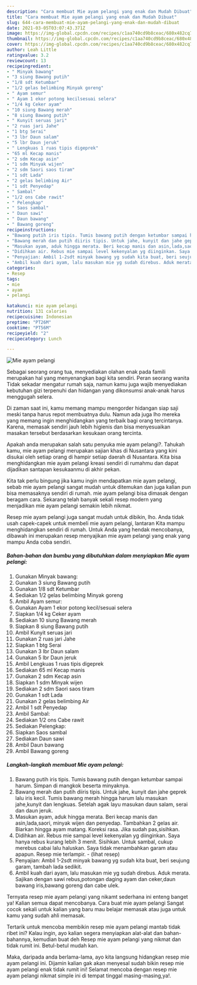 ```yaml
---
description: "Cara membuat Mie ayam pelangi yang enak dan Mudah Dibuat"
title: "Cara membuat Mie ayam pelangi yang enak dan Mudah Dibuat"
slug: 644-cara-membuat-mie-ayam-pelangi-yang-enak-dan-mudah-dibuat
date: 2021-03-05T03:07:43.371Z
image: https://img-global.cpcdn.com/recipes/c1aa740cd9b8ceac/680x482cq70/mie-ayam-pelangi-foto-resep-utama.jpg
thumbnail: https://img-global.cpcdn.com/recipes/c1aa740cd9b8ceac/680x482cq70/mie-ayam-pelangi-foto-resep-utama.jpg
cover: https://img-global.cpcdn.com/recipes/c1aa740cd9b8ceac/680x482cq70/mie-ayam-pelangi-foto-resep-utama.jpg
author: Leah Little
ratingvalue: 3.2
reviewcount: 13
recipeingredient:
- " Minyak bawang"
- "3 siung Bawang putih"
- "1/8 sdt Ketumbar"
- "1/2 gelas belimbing Minyak goreng"
- " Ayam semur"
- " Ayam 1 ekor potong kecilsesuai selera"
- "1/4 kg Ceker ayam"
- "10 siung Bawang merah"
- "8 siung Bawang putih"
- " Kunyit seruas jari"
- "2 ruas jari Jahe"
- "1 btg Serai"
- "3 lbr Daun salam"
- "5 lbr Daun jeruk"
- " Lengkuas 1 ruas tipis digeprek"
- "65 ml Kecap manis"
- "2 sdm Kecap asin"
- "1 sdm Minyak wijen"
- "2 sdm Saori saos tiram"
- "1 sdt Lada"
- "2 gelas belimbing Air"
- "1 sdt Penyedap"
- " Sambal"
- "1/2 ons Cabe rawit"
- " Pelengkap"
- " Saos sambal"
- " Daun sawi"
- " Daun bawang"
- " Bawang goreng"
recipeinstructions:
- "Bawang putih iris tipis. Tumis bawang putih dengan ketumbar sampai harum. Simpan di mangkok beserta minyaknya."
- "Bawang merah dan putih diiris tipis. Untuk jahe, kunyit dan jahe geprek lalu iris kecil. Tumis bawang merah hingga harum lalu masukan jahe,kunyit dan lengkuas. Setelah agak layu masukan daun salam, serai dan daun jeruk."
- "Masukan ayam, aduk hingga merata. Beri kecap manis dan asin,lada,saori, minyak wijen dan penyedap. Tambahkan 2 gelas air. Biarkan hingga ayam matang. Koreksi rasa. Jika sudah pas,sisihkan."
- "Didihkan air. Rebus mie sampai level kekenyalan yg diinginkan. Saya hanya rebus kurang lebih 3 menit. Sisihkan. Untuk sambal, cukup merebus cabai lalu haluskan. Saya tidak menambahkan garam atau apapun. Resep mie terlampir.           (lihat resep)"
- "Penyajian: Ambil 1-2sdt minyak bawang yg sudah kita buat, beri seujung garam, tambah lada sedikit."
- "Ambil kuah dari ayam, lalu masukan mie yg sudah direbus. Aduk merata. Sajikan dengan sawi rebus,potongan daging ayam dan ceker,daun bawang iris,bawang goreng dan cabe ulek."
categories:
- Resep
tags:
- mie
- ayam
- pelangi

katakunci: mie ayam pelangi 
nutrition: 131 calories
recipecuisine: Indonesian
preptime: "PT26M"
cooktime: "PT56M"
recipeyield: "2"
recipecategory: Lunch

---
```



![Mie ayam pelangi](https://img-global.cpcdn.com/recipes/c1aa740cd9b8ceac/680x482cq70/mie-ayam-pelangi-foto-resep-utama.jpg)

Sebagai seorang orang tua, menyediakan olahan enak pada famili merupakan hal yang menyenangkan bagi kita sendiri. Peran seorang  wanita Tidak sekadar mengatur rumah saja, namun kamu juga wajib menyediakan kebutuhan gizi terpenuhi dan hidangan yang dikonsumsi anak-anak harus menggugah selera.

Di zaman  saat ini, kamu memang mampu mengorder hidangan siap saji meski tanpa harus repot membuatnya dulu. Namun ada juga lho mereka yang memang ingin menghidangkan yang terbaik bagi orang tercintanya. Karena, memasak sendiri jauh lebih higienis dan bisa menyesuaikan masakan tersebut berdasarkan kesukaan orang tercinta. 



Apakah anda merupakan salah satu penyuka mie ayam pelangi?. Tahukah kamu, mie ayam pelangi merupakan sajian khas di Nusantara yang kini disukai oleh setiap orang di hampir setiap daerah di Nusantara. Kita bisa menghidangkan mie ayam pelangi kreasi sendiri di rumahmu dan dapat dijadikan santapan kesukaanmu di akhir pekan.

Kita tak perlu bingung jika kamu ingin mendapatkan mie ayam pelangi, sebab mie ayam pelangi sangat mudah untuk ditemukan dan juga kalian pun bisa memasaknya sendiri di rumah. mie ayam pelangi bisa dimasak dengan beragam cara. Sekarang telah banyak sekali resep modern yang menjadikan mie ayam pelangi semakin lebih nikmat.

Resep mie ayam pelangi juga sangat mudah untuk dibikin, lho. Anda tidak usah capek-capek untuk membeli mie ayam pelangi, lantaran Kita mampu menghidangkan sendiri di rumah. Untuk Anda yang hendak mencobanya, dibawah ini merupakan resep menyajikan mie ayam pelangi yang enak yang mampu Anda coba sendiri.

<!--inarticleads1-->

##### Bahan-bahan dan bumbu yang dibutuhkan dalam menyiapkan Mie ayam pelangi:

1. Gunakan  Minyak bawang:
1. Gunakan 3 siung Bawang putih
1. Gunakan 1/8 sdt Ketumbar
1. Sediakan 1/2 gelas belimbing Minyak goreng
1. Ambil  Ayam semur:
1. Gunakan  Ayam 1 ekor potong kecil/sesuai selera
1. Siapkan 1/4 kg Ceker ayam
1. Sediakan 10 siung Bawang merah
1. Siapkan 8 siung Bawang putih
1. Ambil  Kunyit seruas jari
1. Gunakan 2 ruas jari Jahe
1. Siapkan 1 btg Serai
1. Gunakan 3 lbr Daun salam
1. Gunakan 5 lbr Daun jeruk
1. Ambil  Lengkuas 1 ruas tipis digeprek
1. Sediakan 65 ml Kecap manis
1. Gunakan 2 sdm Kecap asin
1. Siapkan 1 sdm Minyak wijen
1. Sediakan 2 sdm Saori saos tiram
1. Gunakan 1 sdt Lada
1. Gunakan 2 gelas belimbing Air
1. Ambil 1 sdt Penyedap
1. Ambil  Sambal:
1. Sediakan 1/2 ons Cabe rawit
1. Sediakan  Pelengkap:
1. Siapkan  Saos sambal
1. Sediakan  Daun sawi
1. Ambil  Daun bawang
1. Ambil  Bawang goreng




<!--inarticleads2-->

##### Langkah-langkah membuat Mie ayam pelangi:

1. Bawang putih iris tipis. Tumis bawang putih dengan ketumbar sampai harum. Simpan di mangkok beserta minyaknya.
1. Bawang merah dan putih diiris tipis. Untuk jahe, kunyit dan jahe geprek lalu iris kecil. Tumis bawang merah hingga harum lalu masukan jahe,kunyit dan lengkuas. Setelah agak layu masukan daun salam, serai dan daun jeruk.
1. Masukan ayam, aduk hingga merata. Beri kecap manis dan asin,lada,saori, minyak wijen dan penyedap. Tambahkan 2 gelas air. Biarkan hingga ayam matang. Koreksi rasa. Jika sudah pas,sisihkan.
1. Didihkan air. Rebus mie sampai level kekenyalan yg diinginkan. Saya hanya rebus kurang lebih 3 menit. Sisihkan. Untuk sambal, cukup merebus cabai lalu haluskan. Saya tidak menambahkan garam atau apapun. Resep mie terlampir. -           (lihat resep)
1. Penyajian: Ambil 1-2sdt minyak bawang yg sudah kita buat, beri seujung garam, tambah lada sedikit.
1. Ambil kuah dari ayam, lalu masukan mie yg sudah direbus. Aduk merata. Sajikan dengan sawi rebus,potongan daging ayam dan ceker,daun bawang iris,bawang goreng dan cabe ulek.




Ternyata resep mie ayam pelangi yang nikamt sederhana ini enteng banget ya! Kalian semua dapat mencobanya. Cara buat mie ayam pelangi Sangat cocok sekali untuk kalian yang baru mau belajar memasak atau juga untuk kamu yang sudah ahli memasak.

Tertarik untuk mencoba membikin resep mie ayam pelangi mantab tidak ribet ini? Kalau ingin, ayo kalian segera menyiapkan alat-alat dan bahan-bahannya, kemudian buat deh Resep mie ayam pelangi yang nikmat dan tidak rumit ini. Betul-betul mudah kan. 

Maka, daripada anda berlama-lama, ayo kita langsung hidangkan resep mie ayam pelangi ini. Dijamin kalian gak akan menyesal sudah bikin resep mie ayam pelangi enak tidak rumit ini! Selamat mencoba dengan resep mie ayam pelangi nikmat simple ini di tempat tinggal masing-masing,ya!.

